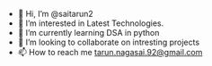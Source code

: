 - 👋 Hi, I’m @saitarun2
- 👀 I’m interested in Latest Technologies.
- 🌱 I’m currently learning DSA in python
- 💞️ I’m looking to collaborate on intresting projects
- 📫 How to reach me tarun.nagasai.92@gmail.com

<!---
saitarun2/saitarun2 is a ✨ special ✨ repository because its `README.md` (this file) appears on your GitHub profile.
You can click the Preview link to take a look at your changes.
--->
